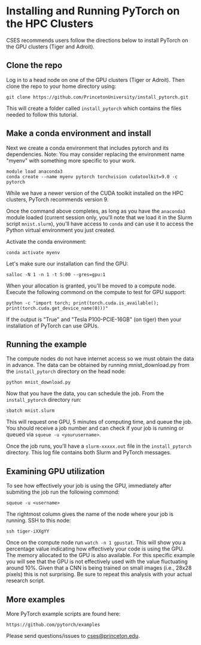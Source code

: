 # Installing and Running PyTorch on the HPC Clusters

CSES recommends users follow the directions below to install PyTorch on the GPU clusters (Tiger and Adroit).

## Clone the repo

Log in to a head node on one of the GPU clusters (Tiger or Adroit). Then clone the repo to your home directory using:

```
git clone https://github.com/PrincetonUniversity/install_pytorch.git
```

This will create a folder called `install_pytorch` which contains the files needed to follow this tutorial.

## Make a conda environment and install

Next we create a conda environment that includes pytorch and its dependencies. Note: You may consider replacing the environment name "myenv" with something more specific to your work.

```
module load anaconda3
conda create --name myenv pytorch torchvision cudatoolkit=9.0 -c pytorch
```

While we have a newer version of the CUDA toolkit installed on the HPC clusters, PyTorch recommends version 9.

Once the command above completes, as long as you have the `anaconda3` module loaded (current session only,
you'll note that we load it in the Slurm script `mnist.slurm`),
you'll have access to `conda` and can use it to access the Python
virtual environment you just created.

Activate the conda environment:

```
conda activate myenv
```

Let's make sure our installation can find the GPU:

```
salloc -N 1 -n 1 -t 5:00 --gres=gpu:1
```

When your allocation is granted, you'll be moved to a compute node. Execute the following commond on the compute to test for GPU support:

```
python -c "import torch; print(torch.cuda.is_available(); print(torch.cuda.get_device_name(0)))"

```

If the output is "True" and "Tesla P100-PCIE-16GB" (on tiger) then your installation of PyTorch can use GPUs.


## Running the example

The compute nodes do not have internet access so we must obtain the data in advance. The data can be obtained by running mnist_download.py from the `install_pytorch` directory on the head node:

```
python mnist_download.py
```

Now that you have the data, you can schedule the job. From the `install_pytorch` directory run:

```
sbatch mnist.slurm
```

This will request one GPU, 5 minutes of computing time, and queue the job. You should receive a job number and can check if your job is running or queued
via `squeue -u <yourusername>`.

Once the job runs, you'll have a `slurm-xxxxx.out` file in the `install_pytorch` directory. This log file contains both Slurm and PyTorch messages.

## Examining GPU utilization

To see how effectively your job is using the GPU, immediately after submiting the job run the following commond:

```
squeue -u <username>
```

The rightmost column gives the name of the node where your job is running. SSH to this node:

```
ssh tiger-iXXgYY
```

Once on the compute node run `watch -n 1 gpustat`. This will show you a percentage value indicating how effectively your code is using the GPU. The memory allocated to the GPU is also available. For this specific example you will see that the GPU is not effectively used with the value fluctuating around 10%. Given that a CNN is being trained on small images (i.e., 28x28 pixels) this is not surprising. Be sure to repeat this analysis with your actual research script.

## More examples

More PyTorch example scripts are found here:
```
https://github.com/pytorch/examples
```

Please send questions/issues to cses@princeton.edu.
